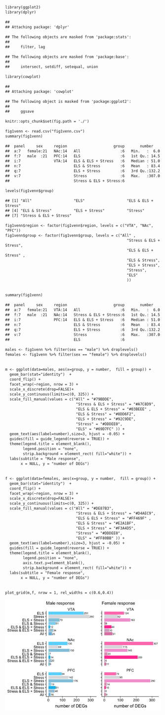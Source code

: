     library(ggplot2)
    library(dplyr)

    ## 
    ## Attaching package: 'dplyr'

    ## The following objects are masked from 'package:stats':
    ## 
    ##     filter, lag

    ## The following objects are masked from 'package:base':
    ## 
    ##     intersect, setdiff, setequal, union

    library(cowplot)

    ## 
    ## Attaching package: 'cowplot'

    ## The following object is masked from 'package:ggplot2':
    ## 
    ##     ggsave

    knitr::opts_chunk$set(fig.path = './')

    fig1venn <- read.csv("fig1venn.csv")
    summary(fig1venn)

    ##  panel     sex     region                     group       number     
    ##  a:7   female:21   NAc:14   All                  :6   Min.   :  6.0  
    ##  f:7   male  :21   PFC:14   ELS                  :6   1st Qu.: 14.5  
    ##  i:7               VTA:14   ELS & ELS + Stress   :6   Median : 51.0  
    ##  n:7                        ELS & Stress         :6   Mean   : 83.4  
    ##  q:7                        ELS + Stress         :6   3rd Qu.:132.2  
    ##  v:7                        Stress               :6   Max.   :307.0  
    ##                             Stress & ELS + Stress:6

    levels(fig1venn$group)

    ## [1] "All"                   "ELS"                   "ELS & ELS + Stress"   
    ## [4] "ELS & Stress"          "ELS + Stress"          "Stress"               
    ## [7] "Stress & ELS + Stress"

    fig1venn$region <- factor(fig1venn$region, levels = c("VTA", "NAc", "PFC")) 
    fig1venn$group <- factor(fig1venn$group, levels = c("All" ,  
                                                           "Stress & ELS + Stress",
                                                           "ELS & ELS + Stress" ,
                                                           "ELS & Stress",
                                                           "ELS + Stress",
                                                           "Stress",
                                                           "ELS" 
                                                           ))


    summary(fig1venn)

    ##  panel     sex     region                     group       number     
    ##  a:7   female:21   VTA:14   All                  :6   Min.   :  6.0  
    ##  f:7   male  :21   NAc:14   Stress & ELS + Stress:6   1st Qu.: 14.5  
    ##  i:7               PFC:14   ELS & ELS + Stress   :6   Median : 51.0  
    ##  n:7                        ELS & Stress         :6   Mean   : 83.4  
    ##  q:7                        ELS + Stress         :6   3rd Qu.:132.2  
    ##  v:7                        Stress               :6   Max.   :307.0  
    ##                             ELS                  :6

    males <- fig1venn %>% filter(sex == "male") %>% droplevels()
    females <- fig1venn %>% filter(sex == "female") %>% droplevels()


    m <- ggplot(data=males, aes(x=group, y = number,  fill = group)) + 
      geom_bar(stat="identity")  + 
      coord_flip() + 
      facet_wrap(~region, nrow = 3) +
      scale_x_discrete(drop=FALSE)+
      scale_y_continuous(limits=c(0, 325)) +
      scale_fill_manual(values = c("All" = "#79BDDE",  
                                    "Stress & ELS + Stress" = "#A7C8D9",
                                    "ELS & ELS + Stress" = "#03BEEE" ,
                                    "ELS & Stress" = "#8DD6F2",
                                    "ELS + Stress" = "#92C9DE",
                                    "Stress" = "#DDDEE0",
                                    "ELS" = "#69D7FC" )) +
      geom_text(aes(label=number),size=3, hjust = -0.05) +
      guides(fill = guide_legend(reverse = TRUE)) +
      theme(legend.title = element_blank(),
            legend.position = "none",
            strip.background = element_rect( fill="white")) +
      labs(subtitle = "Male response",
           x = NULL, y = "number of DEGs") 


    f <- ggplot(data=females, aes(x=group, y = number,  fill = group)) + 
      geom_bar(stat="identity")  + 
      coord_flip() + 
      facet_wrap(~region, nrow = 3) +
      scale_x_discrete(drop=FALSE)+
      scale_y_continuous(limits=c(0, 325)) +
      scale_fill_manual(values = c("All" = "#DE87B3",  
                                    "Stress & ELS + Stress" = "#D4AEC9",
                                    "ELS & ELS + Stress" = "#FF469F" ,
                                    "ELS & Stress" = "#E2A1BF",
                                    "ELS + Stress" = "#F3A4D5",
                                    "Stress" = "#DDDEE0",
                                    "ELS" = "#FF80BB" )) +
      geom_text(aes(label=number),size=3, hjust = -0.05) +
      guides(fill = guide_legend(reverse = TRUE)) +
      theme(legend.title = element_blank(),
            legend.position = "none",
            axis.text.y=element_blank(),
            strip.background = element_rect( fill="white")) +
      labs(subtitle = "Female response",
           x = NULL, y = "number of DEGs") 


    plot_grid(m,f, nrow = 1, rel_widths = c(0.6,0.4))

![](./fig1venn-1.png)
